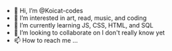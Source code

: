 - 👋 Hi, I’m @Koicat-codes
- 👀 I’m interested in art, read, music, and coding
- 🌱 I’m currently learning JS, CSS, HTML, and SQL
- 💞️ I’m looking to collaborate on I don't really know yet
- 📫 How to reach me ...

<!---
Koicat-codes/Koicat-codes is a ✨ special ✨ repository because its `README.md` (this file) appears on your GitHub profile.
You can click the Preview link to take a look at your changes.
--->
